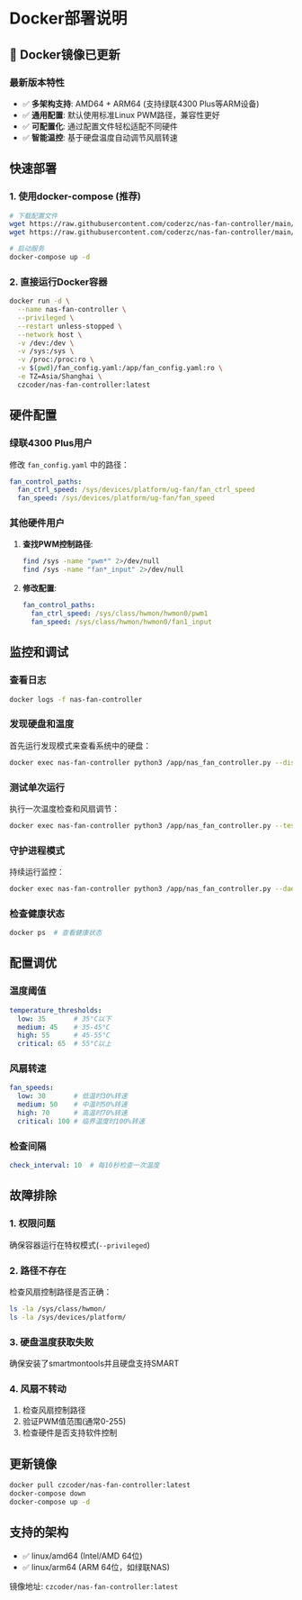 # Docker部署说明

## 🚀 Docker镜像已更新

### 最新版本特性

- ✅ **多架构支持**: AMD64 + ARM64 (支持绿联4300 Plus等ARM设备)
- ✅ **通用配置**: 默认使用标准Linux PWM路径，兼容性更好
- ✅ **可配置化**: 通过配置文件轻松适配不同硬件
- ✅ **智能温控**: 基于硬盘温度自动调节风扇转速

## 快速部署

### 1. 使用docker-compose (推荐)

```bash
# 下载配置文件
wget https://raw.githubusercontent.com/coderzc/nas-fan-controller/main/docker-compose.yml
wget https://raw.githubusercontent.com/coderzc/nas-fan-controller/main/fan_config.yaml

# 启动服务
docker-compose up -d
```

### 2. 直接运行Docker容器

```bash
docker run -d \
  --name nas-fan-controller \
  --privileged \
  --restart unless-stopped \
  --network host \
  -v /dev:/dev \
  -v /sys:/sys \
  -v /proc:/proc:ro \
  -v $(pwd)/fan_config.yaml:/app/fan_config.yaml:ro \
  -e TZ=Asia/Shanghai \
  czcoder/nas-fan-controller:latest
```

## 硬件配置

### 绿联4300 Plus用户

修改 `fan_config.yaml` 中的路径：

```yaml
fan_control_paths:
  fan_ctrl_speed: /sys/devices/platform/ug-fan/fan_ctrl_speed
  fan_speed: /sys/devices/platform/ug-fan/fan_speed
```

### 其他硬件用户

1. **查找PWM控制路径**:
   ```bash
   find /sys -name "pwm*" 2>/dev/null
   find /sys -name "fan*_input" 2>/dev/null
   ```

2. **修改配置**:
   ```yaml
   fan_control_paths:
     fan_ctrl_speed: /sys/class/hwmon/hwmon0/pwm1
     fan_speed: /sys/class/hwmon/hwmon0/fan1_input
   ```

## 监控和调试

### 查看日志
```bash
docker logs -f nas-fan-controller
```

### 发现硬盘和温度
首先运行发现模式来查看系统中的硬盘：

```bash
docker exec nas-fan-controller python3 /app/nas_fan_controller.py --discover
```

### 测试单次运行
执行一次温度检查和风扇调节：

```bash
docker exec nas-fan-controller python3 /app/nas_fan_controller.py --test
```

### 守护进程模式
持续运行监控：

```bash
docker exec nas-fan-controller python3 /app/nas_fan_controller.py --daemon
```

### 检查健康状态
```bash
docker ps  # 查看健康状态
```

## 配置调优

### 温度阈值
```yaml
temperature_thresholds:
  low: 35       # 35°C以下
  medium: 45    # 35-45°C
  high: 55      # 45-55°C  
  critical: 65  # 55°C以上
```

### 风扇转速
```yaml
fan_speeds:
  low: 30       # 低温时30%转速
  medium: 50    # 中温时50%转速
  high: 70      # 高温时70%转速
  critical: 100 # 临界温度时100%转速
```

### 检查间隔
```yaml
check_interval: 10  # 每10秒检查一次温度
```

## 故障排除

### 1. 权限问题
确保容器运行在特权模式(`--privileged`)

### 2. 路径不存在
检查风扇控制路径是否正确：
```bash
ls -la /sys/class/hwmon/
ls -la /sys/devices/platform/
```

### 3. 硬盘温度获取失败
确保安装了smartmontools并且硬盘支持SMART

### 4. 风扇不转动
1. 检查风扇控制路径
2. 验证PWM值范围(通常0-255)
3. 检查硬件是否支持软件控制

## 更新镜像

```bash
docker pull czcoder/nas-fan-controller:latest
docker-compose down
docker-compose up -d
```

## 支持的架构

- ✅ linux/amd64 (Intel/AMD 64位)
- ✅ linux/arm64 (ARM 64位，如绿联NAS)

镜像地址: `czcoder/nas-fan-controller:latest`
